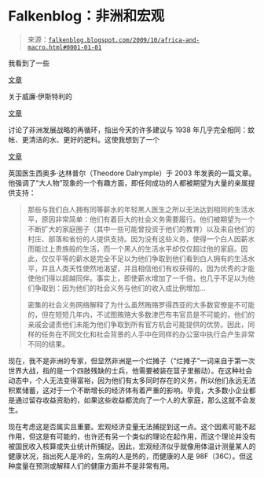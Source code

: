<!--yml

分类：未分类

日期：2024-05-12 21:47:55

-->

# Falkenblog：非洲和宏观

> 来源：[`falkenblog.blogspot.com/2009/10/africa-and-macro.html#0001-01-01`](http://falkenblog.blogspot.com/2009/10/africa-and-macro.html#0001-01-01)

我看到了一些

[文章](http://reason.com/blog/2009/07/21/1938-africans-need-bednets-vit)

关于威廉·伊斯特利的

[文章](http://www.nyu.edu/fas/institute/dri/Easterly/File/can%20the%20west%20save%20africa.pdf)

讨论了非洲发展战略的再循环，指出今天的许多建议与 1938 年几乎完全相同：蚊帐、更清洁的水、更好的肥料。这使我想到了一个

[文章](http://www.city-journal.org/html/13_2_oh_to_be.html)

英国医生西奥多·达林普尔（Theodore Dalrymple）于 2003 年发表的一篇文章。他强调了“大人物”现象的一个有趣方面，即任何成功的人都被期望为大量的亲属提供支持：

> 那些与我们白人拥有同等薪水的年轻黑人医生之所以无法达到相同的生活水平，原因非常简单：他们有着巨大的社会义务需要履行。他们被期望为一个不断扩大的家庭圈子（其中一些可能曾投资于他们的教育）以及来自他们的村庄、部落和省份的人提供支持。因为没有这些义务，使得一个白人因薪水而能过上贵族般的生活，而一个黑人的生活水平却仅仅超过他的家庭。因此，仅仅平等的薪水是完全不足以为他们争取到他们看到白人拥有的生活水平，并且人类天性使然地渴望，并且相信他们有权获得的，因为优秀的才能使他们得以超越同伴。事实上，即使薪水增加了一千倍，也几乎不足以为他们争取到：因为他们的社会义务与他们的收入成比例增加...
> 
> 密集的社会义务网络解释了为什么虽然贿赂罗得西亚的大多数官僚是不可能的，但在短短几年内，不试图贿赂大多数津巴布韦官员是不可能的，他们的亲戚会谴责他们未能为他们争取到所有官方机会可能提供的优势。因此，同样的任务在不同文化和社会背景的人手中在同样的办公室中执行会产生非常不同的结果。

现在，我不是非洲的专家，但显然非洲是一个烂摊子（“烂摊子”一词来自于第一次世界大战，指的是一个四肢残缺的士兵，他需要被装在篮子里搬动）。在这种社会动态中，个人无法变得富裕，因为他们有太多同时存在的义务，所以他们永远无法积累储蓄，这对于一个不断增长的经济体有着严重的影响。毕竟，大多数小企业都是通过留存收益资助的，如果这些收益都流向了一个人的大家庭，那么这就不会发生。

现在考虑这是否属实且重要。宏观经济变量无法捕捉到这一点。这个因素可能不起作用，但这是有可能的，也许还有另一个类似的理论在起作用，而这个理论并没有被国民收入核算或失业统计所捕捉。因此，宏观经济似乎就像用体温计测量某人的健康状况，指出死人是冷的，生病的人是热的，而健康的人是 98F（36C）。但这种度量在预测或解释人们的健康方面并不是非常有用。
